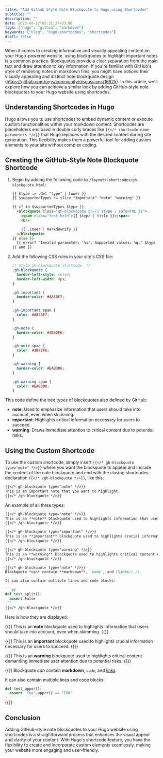 ```yaml
---
title: "Add Github Style Note Blockquote to Hugo using Shortcodes"
subtitle: ""
description: ""
date: 2023-08-17T00:31:37+03:00
tags: ["hugo", "github", "markdown"]
keywords: ["blog", "hugo-shortcodes", "shortcodes"]
draft: false
---
```


When it comes to creating informative and visually appealing content on your Hugo-powered website, using blockquotes to highlight important notes is a common practice. Blockquotes provide a clear separation from the main text and draw attention to key information. If you're familiar with GitHub's style of rendering notes in markdown files, you might have noticed their visually appealing and distinct note blockquote design (<https://github.com/orgs/community/discussions/16925>). In this article, we'll explore how you can achieve a similar look by adding GitHub-style note blockquotes to your Hugo website using shortcodes.

<!--more-->

## Understanding Shortcodes in Hugo

Hugo allows you to use shortcodes to embed dynamic content or execute custom functionalities within your markdown content. Shortcodes are placeholders enclosed in double curly braces like `{{</* shortcode-name parameters */>}}` that Hugo replaces with the desired content during site generation. This flexibility makes them a powerful tool for adding custom elements to your site without complex coding.

## Creating the GitHub-Style Note Blockquote Shortcode

1. Begin by adding the following code to `/layouts/shortcodes/gh-blockquote.html`:

    ```html
    {{ $type := .Get "type" | lower }}
    {{ $supportedTypes := slice "important" "note" "warning" }}

    {{ if in $supportedTypes $type }}
      <blockquote class="gh-blockquote gh-{{ $type | safeHTML }}">
        <span class="font-bold">{{ $type | title }}</span>
        <br>

        {{ .Inner | markdownify }}
      </blockquote>
    {{ else }}
      {{ errorf "Invalid parameter: '%s'. Supported values: %q." $type $supportedTypes }}
    {{ end }}
    ```

1. Add the following CSS rules in your site's CSS file:

    ```css
    /* Style gh-blockquote shortcode. */
    .gh-blockquote {
      border-left-style: solid;
      border-left-width: 4px;
    }

    .gh-important {
      border-color: #A855F7;
    }

    .gh-important span {
      color: #A855F7;
    }

    .gh-note {
      border-color: #3B82F6;
    }

    .gh-note span {
      color: #3B82F6;
    }

    .gh-warning {
      border-color: #EAB308;
    }

    .gh-warning span {
      color: #EAB308;
    }
    ```

This code define the tree types of blockquotes also defined by GitHub:

* **note**: Used to emphasize information that users should take into account, even when skimming.
* **important**: Highlights critical information necessary for users to succeed.
* **warning**: Draws immediate attention to critical content due to potential risks.


## Using the Custom Shortcode

To use the custom shortcode, simply insert `{{</* gh-blockquote type="note" */>}}` where you want the blockquote to appear and include the content of the note blockquote and end with the closing shortcodes declaration `{{</* /gh-blockquote */>}}`, like this:

```html
{{</* gh-blockquote type="note" */>}}
This is an important note that you want to highlight.
{{</* /gh-blockquote */>}}
```

An example of all three types:

``````markdown
{{</* gh-blockquote type="note" */>}}
This is an **note** blockquote used to highlights information that users should take into account, even when skimming.
{{</* /gh-blockquote */>}}

{{</* gh-blockquote type="important" */>}}
This is an **important** blockquote used to highlights crucial information necessary for users to succeed.
{{</* /gh-blockquote */>}}

{{</* gh-blockquote type="warning" */>}}
This is an **warning** blockquote used to highlights critical content demanding immediate user attention due to potential risks.
{{</* /gh-blockquote */>}}

{{</* gh-blockquote type="note" */>}}
Blockquote *can* contain **markdown**, `code`, and [links](./).

It can also contain multiple lines and code blocks:

```py
def test_split():
  assert False
```
{{</* /gh-blockquote */>}}
``````

Here is how they are displayed:

{{<gh-blockquote type="note">}}
This is an **note** blockquote used to highlights information that users should take into account, even when skimming.
{{</gh-blockquote>}}

{{<gh-blockquote type="important">}}
This is an **important** blockquote used to highlights crucial information necessary for users to succeed.
{{</gh-blockquote>}}

{{<gh-blockquote type="warning">}}
This is an **warning** blockquote used to highlights critical content demanding immediate user attention due to potential risks.
{{</gh-blockquote>}}

{{<gh-blockquote type="note">}}
Blockquote *can* contain **markdown**, `code`, and [links](./).

It can also contain multiple lines and code blocks:

```py
def test_upper():
  assert 'foo'.upper() == 'FOO'
```
{{</gh-blockquote>}}

## Conclusion

Adding GitHub-style note blockquotes to your Hugo website using shortcodes is a straightforward process that enhances the visual appeal and clarity of your content. With Hugo's shortcode feature, you have the flexibility to create and incorporate custom elements seamlessly, making your website more engaging and user-friendly.
